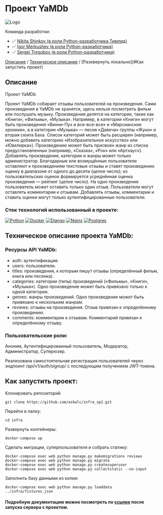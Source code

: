 # Проект YaMDb 

![Logo](https://cdn-irec.r-99.com/sites/default/files/product-images/399872/EOXOqQkXnjTMTRnIpMUSvQ.jpg)

Команда разработки: 

- ✅ [Nikita Shinkov (в роли Python-разработчика Тимлид)](https://github.com/askwlc/)
- ✅ [Igor Merkushev (в роли Python-разработчика)](https://github.com/#)
- ✅ [Sergei Tregubov (в роли Python-разработчика)](https://github.com/SergeiTregubov/)

[Описание](#описание) /
[Техническое описание](#Техническое_описание_проекта_YaMDb) /
[Разевернуть локально](#Как запустить проект)

## Описание

Проект YaMDb

Проект YaMDb собирает отзывы пользователей на произведения. Сами произведения в YaMDb не хранятся, здесь нельзя посмотреть фильм или послушать музыку.
Произведения делятся на категории, такие как «Книги», «Фильмы», «Музыка». Например, в категории «Книги» могут быть произведения «Винни-Пух и все-все-все» и «Марсианские хроники», а в категории «Музыка» — песня «Давеча» группы «Жуки» и вторая сюита Баха. Список категорий может быть расширен (например, можно добавить категорию «Изобразительное искусство» или «Ювелирка»). 
Произведению может быть присвоен жанр из списка предустановленных (например, «Сказка», «Рок» или «Артхаус»). 
Добавлять произведения, категории и жанры может только администратор.
Благодарные или возмущённые пользователи оставляют к произведениям текстовые отзывы и ставят произведению оценку в диапазоне от одного до десяти (целое число); из пользовательских оценок формируется усреднённая оценка произведения — рейтинг (целое число). На одно произведение пользователь может оставить только один отзыв.
Пользователи могут оставлять комментарии к отзывам.
Добавлять отзывы, комментарии и ставить оценки могут только аутентифицированные пользователи.

### Стек технологий использованный в проекте:
[![Python](https://img.shields.io/badge/Made%20with-Python-green?logo=python&logoColor=white&color)](https://www.python.org/)
[![Docker](https://img.shields.io/static/v1?message=docker&logo=docker&labelColor=5c5c5c&color=002c66&logoColor=white&label=%20&style=plastic)](https://www.docker.com/)
[![Django](https://img.shields.io/static/v1?message=django&logo=django&labelColor=5c5c5c&color=0c4b33&logoColor=white&label=%20&style=plastic)](https://www.djangoproject.com/)
[![Nginx](https://img.shields.io/static/v1?message=nginx&logo=nginx&labelColor=5c5c5c&color=009900&logoColor=white&label=%20&style=plastic)](https://nginx.org/)
[![Postgres](https://img.shields.io/static/v1?message=postgresql&logo=postgresql&labelColor=5c5c5c&color=1182c3&logoColor=white&label=%20&style=plastic)](https://www.postgresql.org/)

## Техническое описание проекта YaMDb:

### Ресурсы API YaMDb:
- auth: аутентификация.
- users: пользователи.
- titles: произведения, к которым пишут отзывы (определённый фильм, книга или песенка).
- categories: категории (типы) произведений («Фильмы», «Книги», «Музыка»). Одно произведение может быть привязано только к одной категории.
- genres: жанры произведений. Одно произведение может быть привязано к нескольким жанрам.
- reviews: отзывы на произведения. Отзыв привязан к определённому произведению.
- comments: комментарии к отзывам. Комментарий привязан к определённому отзыву.

### Пользовательские роли:
Аноним, Аутентифицированный пользователь, Модератор, Администратор, Суперюзер.

Реализована самостоятельная регистрация пользователей через эндпоинт /api/v1/auth/signup/ с последующим получением JWT-токена.

## Как запустить проект:

Клонировать репозиторий
```
git clone https://github.com/askwlc/infra_sp2.git
```

Перейти в папку:
```
cd infra
```
Развернуть контейнеры:
```
docker-compose up 
```
Сделать миграции, суперпользователя и собрать статику:
```
docker-compose exec web python manage.py makemigrations reviews
docker-compose exec web python manage.py migrate
docker-compose exec web python manage.py createsuperuser
docker-compose exec web python manage.py collectstatic --no-input
```
Заполнить базу данными из копии:
```
docker-compose exec web python manage.py loaddata ../infra/fixtures.json 
```

#### Подробную документацию можно посмотреть по [ссылке](http://127.0.0.1:8000/redoc/) после запуска сервера с проектом.